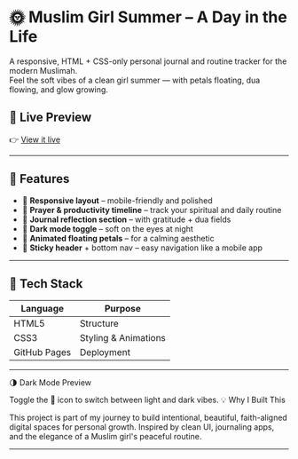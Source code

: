 # 🌞 Muslim Girl Summer – A Day in the Life

A responsive, HTML + CSS-only personal journal and routine tracker for the modern Muslimah.  
Feel the soft vibes of a clean girl summer — with petals floating, dua flowing, and glow growing.

## 🌸 Live Preview

👉 [View it live](https://maziz6.github.io/day-in-the-life/)

---

## 🧕 Features

- 📱 **Responsive layout** – mobile-friendly and polished
- 🕌 **Prayer & productivity timeline** – track your spiritual and daily routine
- 📝 **Journal reflection section** – with gratitude + dua fields
- 🌙 **Dark mode toggle** – soft on the eyes at night
- 🍃 **Animated floating petals** – for a calming aesthetic
- 📎 **Sticky header** + bottom nav – easy navigation like a mobile app

---

## 🧠 Tech Stack

| Language | Purpose         |
|----------|-----------------|
| HTML5    | Structure       |
| CSS3     | Styling & Animations |
| GitHub Pages | Deployment |

---

🌗 Dark Mode Preview

Toggle the 🌙 icon to switch between light and dark vibes.
💡 Why I Built This

This project is part of my journey to build intentional, beautiful, faith-aligned digital spaces for personal growth.
Inspired by clean UI, journaling apps, and the elegance of a Muslim girl's peaceful routine.

---

